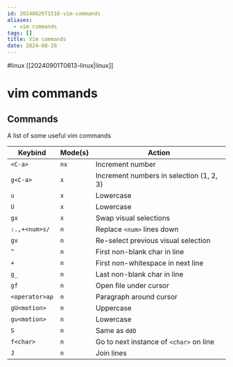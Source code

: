 ```yaml
---
id: 20240826T1516-vim-commands
aliases:
  - vim commands
tags: []
title: Vim commands
date: 2024-08-26
---
```


#linux [[20240901T0613-linux|linux]]

# vim commands

## Commands

A list of some useful vim commands

| Keybind        | Mode(s) | Action                                   |
| -------------- | ------- | ---------------------------------------- |
| `<C-a>`        | `nx`    | Increment number                         |
| `g<C-a>`       | `x`     | Increment numbers in selection (1, 2, 3) |
| `u`            | `x`     | Lowercase                                |
| `U`            | `x`     | Lowercase                                |
| `gx`           | `x`     | Swap visual selections                   |
| `:.,+<num>s/`  | `n`     | Replace `<num>` lines down               |
| `gv`           | `n`     | Re-select previous visual selection      |
| `^`            | `n`     | First non-blank char in line             |
| `+`            | `n`     | First non-whitespace in next line        |
| `g_`           | `n`     | Last non-blank char in line              |
| `gf`           | `n`     | Open file under cursor                   |
| `<operator>ap` | `n`     | Paragraph around cursor                  |
| `gU<motion>`   | `n`     | Uppercase                                |
| `gu<motion>`   | `n`     | Lowercase                                |
| `S`            | `n`     | Same as `ddO`                            |
| `f<char>`      | `n`     | Go to next instance of `<char>` on line  |
| `J`            | `n`     | Join lines                               |
